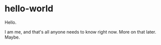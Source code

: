 # hello-world

Hello.

I am me, and that's all anyone needs to know right now.  More on that later.  Maybe.
